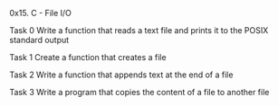 0x15. C - File I/O

Task 0 Write a function that reads a text file and prints it to the POSIX standard output

Task 1 Create a function that creates a file

Task 2 Write a function that appends text at the end of a file

Task 3 Write a program that copies the content of a file to another file

